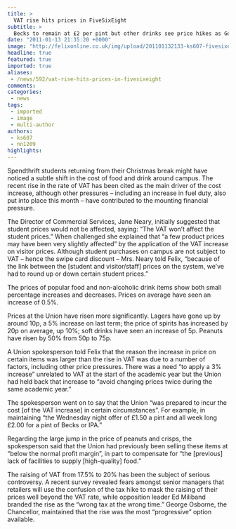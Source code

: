 ```yaml
---
title: >
  VAT rise hits prices in FiveSixEight
subtitle: >
  Becks to remain at £2 per pint but other drinks see price hikes as Government introduces controversial 2.5% VAT increase
date: "2011-01-13 21:35:20 +0000"
image: "http://felixonline.co.uk/img/upload/201101132133-ks607-fivesixe.jpg"
headline: true
featured: true
imported: true
aliases:
 - /news/592/vat-rise-hits-prices-in-fivesixeight
comments:
categories:
 - news
tags:
 - imported
 - image
 - multi-author
authors:
 - ks607
 - nn1209
highlights:
---
```


Spendthrift students returning from their Christmas break might have noticed a subtle shift in the cost of food and drink around campus. The recent rise in the rate of VAT has been cited as the main driver of the cost increase, although other pressures – including an increase in fuel duty, also put into place this month – have contributed to the mounting financial pressure.

The Director of Commercial Services, Jane Neary, initially suggested that student prices would not be affected, saying: “The VAT won’t affect the student prices.” When challenged she explained that “a few product prices may have been very slightly affected” by the application of the VAT increase on visitor prices. Although student purchases on campus are not subject to VAT – hence the swipe card discount – Mrs. Neary told Felix, “because of the link between the [student and visitor/staff] prices on the system, we’ve had to round up or down certain student prices.”

The prices of popular food and non-alcoholic drink items show both small percentage increases and decreases. Prices on average have seen an increase of 0.5%.

Prices at the Union have risen more significantly. Lagers have gone up by around 10p, a 5% increase on last term; the price of spirits has increased by 20p on average, up 10%; soft drinks have seen an increase of 5p. Peanuts have risen by 50% from 50p to 75p.

A Union spokesperson told Felix that the reason the increase in price on certain items was larger than the rise in VAT was due to a number of factors, including other price pressures. There was a need “to apply a 3% increase” unrelated to VAT at the start of the academic year but the Union had held back that increase to “avoid changing prices twice during the same academic year.”

The spokesperson went on to say that the Union “was prepared to incur the cost [of the VAT increase] in certain circumstances”. For example, in maintaining “the Wednesday night offer of £1.50 a pint and all week long £2.00 for a pint of Becks or IPA.”

Regarding the large jump in the price of peanuts and crisps, the spokesperson said that the Union had previously been selling these items at “below the normal profit margin”, in part to compensate for “the [previous] lack of facilities to supply [high-quality] food.”

The raising of VAT from 17.5% to 20% has been the subject of serious controversy. A recent survey revealed fears amongst senior managers that retailers will use the confusion of the tax hike to mask the raising of their prices well beyond the VAT rate, while opposition leader Ed Miliband branded the rise as the “wrong tax at the wrong time.” George Osborne, the Chancellor, maintained that the rise was the most “progressive” option available.
